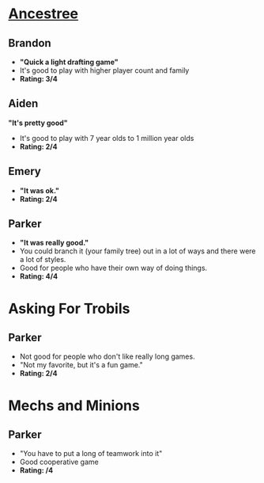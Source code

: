 # [Ancestree](https://boardgamegeek.com/boardgame/229240/ancestree)
## Brandon
- **"Quick a light drafting game"**
- It's good to play with higher player count and family
- **Rating: 3/4**
## Aiden
**"It's pretty good"**
- It's good to play with 7 year olds to 1 million year olds
- **Rating: 2/4**
## Emery
- **"It was ok."**
- **Rating: 2/4**
## Parker
- **"It was really good."**
- You could branch it (your family tree) out in a lot of ways and there were a lot of styles.
- Good for people who have their own way of doing things.
- **Rating: 4/4**

# Asking For Trobils
## Parker
- Not good for people who don't like really long games.
- "Not my favorite, but it's a fun game."
- **Rating: 2/4**

# Mechs and Minions
## Parker
- "You have to put a long of teamwork into it"
- Good cooperative game
- **Rating: /4**

